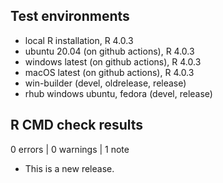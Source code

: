 ## Test environments
* local R installation, R 4.0.3
* ubuntu 20.04 (on github actions), R 4.0.3
* windows latest (on github actions), R 4.0.3
* macOS latest (on github actions), R 4.0.3
* win-builder (devel, oldrelease, release)
* rhub windows ubuntu, fedora (devel, release)

## R CMD check results

0 errors | 0 warnings | 1 note

* This is a new release.
